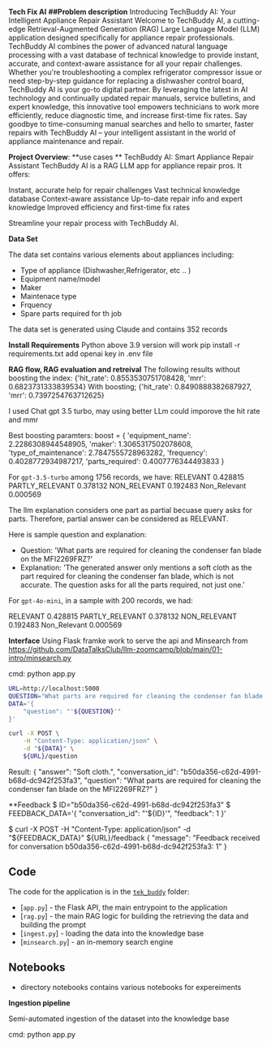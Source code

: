 **Tech Fix AI**
**##Problem description**
Introducing TechBuddy AI: Your Intelligent Appliance Repair Assistant
Welcome to TechBuddy AI, a cutting-edge Retrieval-Augmented Generation (RAG) Large Language Model (LLM) application designed specifically for appliance repair professionals. TechBuddy AI combines the power of advanced natural language processing with a vast database of technical knowledge to provide instant, accurate, and context-aware assistance for all your repair challenges. Whether you're troubleshooting a complex refrigerator compressor issue or need step-by-step guidance for replacing a dishwasher control board, TechBuddy AI is your go-to digital partner. By leveraging the latest in AI technology and continually updated repair manuals, service bulletins, and expert knowledge, this innovative tool empowers technicians to work more efficiently, reduce diagnostic time, and increase first-time fix rates. Say goodbye to time-consuming manual searches and hello to smarter, faster repairs with TechBuddy AI – your intelligent assistant in the world of appliance maintenance and repair.

**Project Overview**:
**use cases **
TechBuddy AI: Smart Appliance Repair Assistant
TechBuddy AI is a RAG LLM app for appliance repair pros. It offers:

Instant, accurate help for repair challenges
Vast technical knowledge database
Context-aware assistance
Up-to-date repair info and expert knowledge
Improved efficiency and first-time fix rates

Streamline your repair process with TechBuddy AI.

**Data Set**

The data set contains various elements about appliances including:
- Type of appliance (Dishwasher,Refrigerator, etc .. )
- Equipment name/model
- Maker
- Maintenace type
- Frquency
- Spare parts required for th job

The data set is generated using Claude and contains 352 records

**Install Requirements**
Python above 3.9 version will work
pip install -r requirements.txt
add openai key in .env file

**RAG flow, RAG evaluation and retreival**
The following results without boosting the index:
{'hit_rate': 0.8553530751708428, 'mrr': 0.6823731333839534}
With boosting;
{'hit_rate': 0.8490888382687927, 'mrr': 0.7397254763712625}

I used Chat gpt 3.5 turbo, may using better LLm could imporove the hit rate and mmr

Best boosting paramters:
boost = {
        'equipment_name': 2.2286308944548905,
        'maker': 1.3065317502078608,
        'type_of_maintenance': 2.7847555728963282,
        'frequency': 0.4028772934987217,
        'parts_required': 0.4007776344493833
    }

For `gpt-3.5-turbo` among 1756 records, we have:
RELEVANT           0.428815
PARTLY_RELEVANT    0.378132
NON_RELEVANT       0.192483
Non_Relevant       0.000569

The llm explanation  considers one part as partial becuase query asks for parts. Therefore, partial answer can be considered as RELEVANT.

Here is sample question and explanation:
- Question: 'What parts are required for cleaning the condenser fan blade on the MFI2269FRZ?'
- Explanation: 'The generated answer only mentions a soft cloth as the part required for cleaning the condenser fan blade, which is not accurate. The question asks for all the parts required, not just one.'


For `gpt-4o-mini`, in a sample with 200 records, we had:

RELEVANT           0.428815
PARTLY_RELEVANT    0.378132
NON_RELEVANT       0.192483
Non_Relevant       0.000569



**Interface**
Using Flask framke work to serve the api and Minsearch  from https://github.com/DataTalksClub/llm-zoomcamp/blob/main/01-intro/minsearch.py

cmd: python app.py

```bash
URL=http://localhost:5000
QUESTION="What parts are required for cleaning the condenser fan blade on the MFI2269FRZ?"
DATA='{
    "question": "'${QUESTION}'"
}'

curl -X POST \
    -H "Content-Type: application/json" \
    -d "${DATA}" \
    ${URL}/question
```
Result:
{
  "answer": "Soft cloth.",
  "conversation_id": "b50da356-c62d-4991-b68d-dc942f253fa3",
  "question": "What parts are required for cleaning the condenser fan blade on the MFI2269FRZ?"
}

**Feedback
$ ID="b50da356-c62d-4991-b68d-dc942f253fa3"
$ FEEDBACK_DATA='{
    "conversation_id": "'${ID}'",
    "feedback": 1
}'

$ curl -X POST     -H "Content-Type: application/json"     -d "${FEEDBACK_DATA}"     ${URL}/feedback
{
  "message": "Feedback received for conversation b50da356-c62d-4991-b68d-dc942f253fa3: 1"
}


## Code

The code for the application is in the [`tek_buddy`](tek_buddy) folder:

- [`app.py`] - the Flask API, the main entrypoint to the application
- [`rag.py`] - the main RAG logic for building the retrieving the data and building the prompt
- [`ingest.py`] - loading the data into the knowledge base
- [`minsearch.py`] - an in-memory search engine

## Notebooks
- directory notebooks contains various notebooks for expereiments  

**Ingestion pipeline**

Semi-automated ingestion of the dataset into the knowledge base

cmd: python app.py



